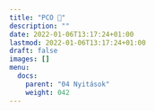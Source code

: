 ```yaml
---
title: "PCO 🚧"
description: ""
date: 2022-01-06T13:17:24+01:00
lastmod: 2022-01-06T13:17:24+01:00
draft: false
images: []
menu:
  docs:
    parent: "04 Nyitások"
    weight: 042
---
```

